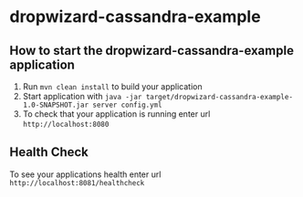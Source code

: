 # dropwizard-cassandra-example

How to start the dropwizard-cassandra-example application
---

1. Run `mvn clean install` to build your application
1. Start application with `java -jar target/dropwizard-cassandra-example-1.0-SNAPSHOT.jar server config.yml`
1. To check that your application is running enter url `http://localhost:8080`

Health Check
---

To see your applications health enter url `http://localhost:8081/healthcheck`
